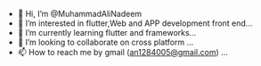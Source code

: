 - 👋 Hi, I’m @MuhammadAliNadeem
- 👀 I’m interested in flutter,Web and APP development front end...
- 🌱 I’m currently learning flutter and frameworks...
- 💞️ I’m looking to collaborate on cross platform ...
- 📫 How to reach me by gmail (an1284005@gmail.com) ...

<!---
MuhammadAliNadeem/MuhammadAliNadeem is a ✨ special ✨ repository because its `README.md` (this file) appears on your GitHub profile.
You can click the Preview link to take a look at your changes.
--->
